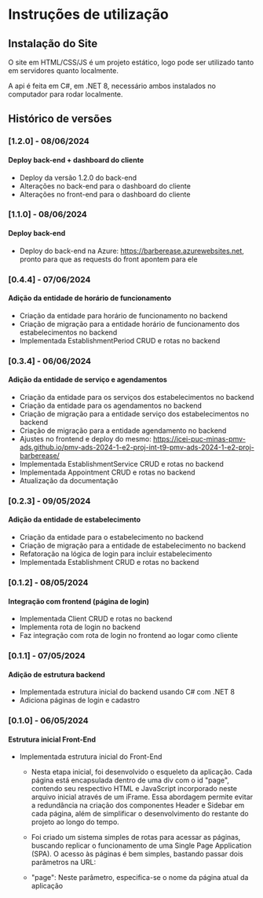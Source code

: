 # Instruções de utilização

## Instalação do Site

O site em HTML/CSS/JS é um projeto estático, logo pode ser utilizado tanto em servidores quanto localmente.

A api é feita em C#, em .NET 8, necessário ambos instalados no computador para rodar localmente.


## Histórico de versões

### [1.2.0] - 08/06/2024

#### Deploy back-end + dashboard do cliente

- Deploy da versão 1.2.0 do back-end
- Alterações no back-end para o dashboard do cliente
- Alterações no front-end para o dashboard do cliente

### [1.1.0] - 08/06/2024

#### Deploy back-end

- Deploy do back-end na Azure: https://barberease.azurewebsites.net, pronto para que as requests do front apontem para ele

### [0.4.4] - 07/06/2024

#### Adição da entidade de horário de funcionamento

- Criação da entidade para horário de funcionamento no backend
- Criação de migração para a entidade horário de funcionamento dos estabelecimentos no backend
- Implementada EstablishmentPeriod CRUD e rotas no backend


### [0.3.4] - 06/06/2024

#### Adição da entidade de serviço e agendamentos

- Criação da entidade para os serviços dos estabelecimentos no backend
- Criação da entidade para os agendamentos no backend
- Criação de migração para a entidade serviço dos estabelecimentos no backend
- Criação de migração para a entidade agendamento no backend
- Ajustes no frontend e deploy do mesmo: https://icei-puc-minas-pmv-ads.github.io/pmv-ads-2024-1-e2-proj-int-t9-pmv-ads-2024-1-e2-proj-barberease/
- Implementada EstablishmentService CRUD e rotas no backend
- Implementada Appointment CRUD e rotas no backend
- Atualização da documentação


### [0.2.3] - 09/05/2024

#### Adição da entidade de estabelecimento

- Criação da entidade para o estabelecimento no backend
- Criação de migração para a entidade de estabelecimento no backend
- Refatoração na lógica de login para incluir estabelecimento
- Implementada Establishment CRUD e rotas no backend


### [0.1.2] - 08/05/2024

#### Integração com frontend (página de login)

- Implementada Client CRUD e rotas no backend
- Implementa rota de login no backend
- Faz integração com rota de login no frontend ao logar como cliente


### [0.1.1] - 07/05/2024

#### Adição de estrutura backend

- Implementada estrutura inicial do backend usando C# com .NET 8
- Adiciona páginas de login e cadastro


### [0.1.0] - 06/05/2024

#### Estrutura inicial Front-End

- Implementada estrutura inicial do Front-End

  - Nesta etapa inicial, foi desenvolvido o esqueleto da aplicação. Cada página está encapsulada dentro de uma div com o id "page", contendo seu respectivo HTML e JavaScript incorporado neste arquivo inicial através de um iFrame. Essa abordagem permite evitar a redundância na criação dos componentes Header e Sidebar em cada página, além de simplificar o desenvolvimento do restante do projeto ao longo do tempo.

  - Foi criado um sistema simples de rotas para acessar as páginas, buscando replicar o funcionamento de uma Single Page Application (SPA). O acesso às páginas é bem simples, bastando passar dois parâmetros na URL:
  - "page": Neste parâmetro, especifica-se o nome da página atual da aplicação
